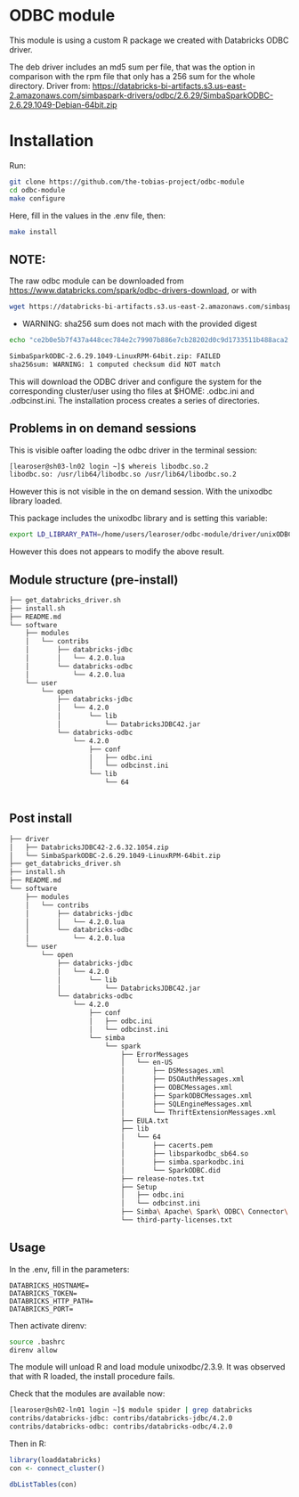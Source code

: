 # ODBC module

This module is using a custom R package we created with Databricks ODBC driver.

The deb driver includes an md5 sum per file, that was the option in comparison with the rpm file that only has a 256 sum for the whole directory.
Driver from: https://databricks-bi-artifacts.s3.us-east-2.amazonaws.com/simbaspark-drivers/odbc/2.6.29/SimbaSparkODBC-2.6.29.1049-Debian-64bit.zip


# Installation

Run:

```bash
git clone https://github.com/the-tobias-project/odbc-module
cd odbc-module
make configure
```

Here, fill in the values in the .env file, then:

```bash
make install
```

## NOTE:
The raw odbc module can be downloaded from https://www.databricks.com/spark/odbc-drivers-download, or with

```bash
wget https://databricks-bi-artifacts.s3.us-east-2.amazonaws.com/simbaspark-drivers/odbc/2.6.29/SimbaSparkODBC-2.6.29.1049-LinuxRPM-64bit.zip
```

- WARNING: sha256 sum does not mach with the provided digest

```bash
echo "ce2b0e5b7f437a448cec784e2c79907b886e7cb28202d0c9d1733511b488aca2  SimbaSparkODBC-2.6.29.1049-LinuxRPM-64bit.zip" | sha256sum --check

SimbaSparkODBC-2.6.29.1049-LinuxRPM-64bit.zip: FAILED
sha256sum: WARNING: 1 computed checksum did NOT match
```

This will download the ODBC driver and configure the system for the corresponding cluster/user using tho files at $HOME: .odbc.ini and .odbcinst.ini. The installation process creates a series of directories. 


## Problems in on demand sessions

This is visible oafter loading the odbc driver in the terminal session:

```bash
[learoser@sh03-ln02 login ~]$ whereis libodbc.so.2
libodbc.so: /usr/lib64/libodbc.so /usr/lib64/libodbc.so.2
```

However this is not visible in the on demand session. With the unixodbc library loaded. 


This package includes the unixodbc library and is setting this variable:

```bash
export LD_LIBRARY_PATH=/home/users/learoser/odbc-module/driver/unixODBC-2.3.11/DriverManager/.libs
```

However this does not appears to modify the above result. 


## Module structure (pre-install)

```bash
├── get_databricks_driver.sh
├── install.sh
├── README.md
└── software
    ├── modules
    │   └── contribs
    │       ├── databricks-jdbc
    │       │   └── 4.2.0.lua
    │       └── databricks-odbc
    │           └── 4.2.0.lua
    └── user
        └── open
            ├── databricks-jdbc
            │   └── 4.2.0
            │       └── lib
            │           └── DatabricksJDBC42.jar
            └── databricks-odbc
                └── 4.2.0
                    ├── conf
                    │   ├── odbc.ini
                    │   └── odbcinst.ini
                    └── lib
                        └── 64
                        
```


## Post install

```bash
├── driver
│   ├── DatabricksJDBC42-2.6.32.1054.zip
│   └── SimbaSparkODBC-2.6.29.1049-LinuxRPM-64bit.zip
├── get_databricks_driver.sh
├── install.sh
├── README.md
└── software
    ├── modules
    │   └── contribs
    │       ├── databricks-jdbc
    │       │   └── 4.2.0.lua
    │       └── databricks-odbc
    │           └── 4.2.0.lua
    └── user
        └── open
            ├── databricks-jdbc
            │   └── 4.2.0
            │       └── lib
            │           └── DatabricksJDBC42.jar
            └── databricks-odbc
                └── 4.2.0
                    ├── conf
                    │   ├── odbc.ini
                    │   └── odbcinst.ini
                    └── simba
                        └── spark
                            ├── ErrorMessages
                            │   └── en-US
                            │       ├── DSMessages.xml
                            │       ├── DSOAuthMessages.xml
                            │       ├── ODBCMessages.xml
                            │       ├── SparkODBCMessages.xml
                            │       ├── SQLEngineMessages.xml
                            │       └── ThriftExtensionMessages.xml
                            ├── EULA.txt
                            ├── lib
                            │   └── 64
                            │       ├── cacerts.pem
                            │       ├── libsparkodbc_sb64.so
                            │       ├── simba.sparkodbc.ini
                            │       └── SparkODBC.did
                            ├── release-notes.txt
                            ├── Setup
                            │   ├── odbc.ini
                            │   └── odbcinst.ini
                            ├── Simba\ Apache\ Spark\ ODBC\ Connector\ Install\ and\ Configuration\ Guide.pdf
                            └── third-party-licenses.txt
```

## Usage


In the .env, fill in the parameters:

```
DATABRICKS_HOSTNAME=
DATABRICKS_TOKEN=
DATABRICKS_HTTP_PATH=
DATABRICKS_PORT=
```

Then activate direnv:

```bash
source .bashrc
direnv allow
```

The module will unload R and load module unixodbc/2.3.9. It was observed that with R loaded, the install procedure fails.

Check that the modules are available now:

```bash
[learoser@sh02-ln01 login ~]$ module spider | grep databricks
contribs/databricks-jdbc: contribs/databricks-jdbc/4.2.0
contribs/databricks-odbc: contribs/databricks-odbc/4.2.0
```

Then in R:

```r
library(loaddatabricks)
con <- connect_cluster()
```

```r
dbListTables(con)
```
